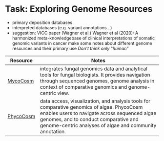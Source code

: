 # Task: Exploring Genome Resources
- primary deposition databases
- interpreted databases (e.g. variant annotations...)
- suggestion: VICC paper (Wagner et al.)
  Wagner et al (2020): A harmonized meta-knowledgebase of clinical interpretations of somatic genomic variants in cancer
make some notes about different genome resources and their primary use
*Don't think only "human"*

|Resource | Notes |
|---------|-------|
| [MycoCosm](https://mycocosm.jgi.doe.gov/mycocosm/home) | integrates fungal genomics data and analytical tools for fungal biologists. It provides navigation through sequenced genomes, genome analysis in context of comparative genomics and genome-centric view. |
| [PhycoCosm](https://jgi.doe.gov/our-science/science-programs/fungal-genomics/phycocosm-algal-portal/) | data access, visualization, and analysis tools for comparative genomics of algae. PhycoCosm enables users to navigate across sequenced algae genomes, and to conduct comparative and genome-centric analyses of algae and community annotation. |



